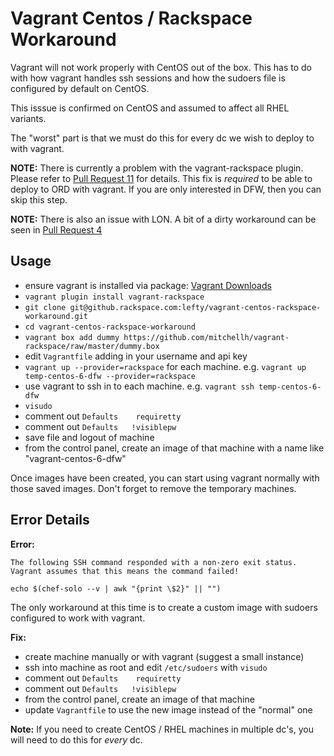 # Vagrant Centos / Rackspace Workaround

Vagrant will not work properly with CentOS out of the box. 
This has to do with how vagrant handles ssh sessions and how 
the sudoers file is configured by default on CentOS.

This isssue is confirmed on CentOS and assumed to affect all
RHEL variants.

The "worst" part is that we must do this for every dc we wish 
to deploy to with vagrant.

**NOTE:** There is currently a problem with the vagrant-rackspace plugin. 
Please refer to [Pull Request 11](https://github.com/mitchellh/vagrant-rackspace/pull/11) for details. 
This fix is *required* to be able to deploy to ORD with vagrant.  If you are
only interested in DFW, then you can skip this step.

**NOTE:** There is also an issue with LON. A bit of a dirty
workaround can be seen in [Pull Request 4](https://github.com/mitchellh/vagrant-rackspace/pull/4)

## Usage

 - ensure vagrant is installed via package: [Vagrant Downloads](http://downloads.vagrantup.com/)
 - `vagrant plugin install vagrant-rackspace`
 - `git clone git@github.rackspace.com:lefty/vagrant-centos-rackspace-workaround.git`
 - `cd vagrant-centos-rackspace-workaround`
 - `vagrant box add dummy https://github.com/mitchellh/vagrant-rackspace/raw/master/dummy.box`
 - edit `Vagrantfile` adding in your username and api key
 - `vagrant up --provider=rackspace` for each machine. e.g. `vagrant up temp-centos-6-dfw --provider=rackspace`
 - use vagrant to ssh in to each machine. e.g. `vagrant ssh temp-centos-6-dfw`
 - `visudo`
 - comment out `Defaults    requiretty`
 - comment out `Defaults   !visiblepw`
 - save file and logout of machine
 - from the control panel, create an image of that machine with a name like "vagrant-centos-6-dfw"

Once images have been created, you can start using vagrant normally with those saved images. 
Don't forget to remove the temporary machines.

## Error Details

**Error:**

```
The following SSH command responded with a non-zero exit status.
Vagrant assumes that this means the command failed!

echo $(chef-solo --v | awk "{print \$2}" || "")
```

The only workaround at this time is to create a custom image with sudoers
configured to work with vagrant.

**Fix:**

 - create machine manually or with vagrant (suggest a small instance)
 - ssh into machine as root and edit `/etc/sudoers` with `visudo`
 - comment out `Defaults    requiretty`
 - comment out `Defaults   !visiblepw`
 - from the control panel, create an image of that machine
 - update `Vagrantfile` to use the new image instead of the "normal" one

**Note:** If you need to create CentOS / RHEL machines in multiple dc's, you
will need to do this for *every* dc.
